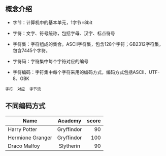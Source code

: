 ## 概念介绍

- 字节：计算机中的基本单元，1字节=8bit

- 字符：文字、符号统称，包括字母、汉字、标点符号

- 字符集：字符组成的集合。ASCII字符集，包含128个字符；GB2312字符集，包含7445个字符。

- 字符码：字符集中每个字符对应的编号

- 字符编码：字符集中每个字符采用的编码方式，编码方式包括ASCII、UTF-8、GBK


`字符  对应  字节流 `

## 不同编码方式

| Name | Academy | score | 
| - | :-: | -: | 
| Harry Potter | Gryffindor| 90 | 
| Hermione Granger | Gryffindor | 100 | 
| Draco Malfoy | Slytherin | 90 |

